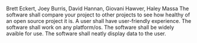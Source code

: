Brett Eckert, Joey Burris, David Hannan, Giovani Hawver, Haley Massa
The software shall compare your project to other projects to see how healthy of an open source project it is.
A user shall have user-friendly experience.
The software shall work on any platform/os.
The software shall be widely avaible for use.
The software shall neatly display data to the user.

